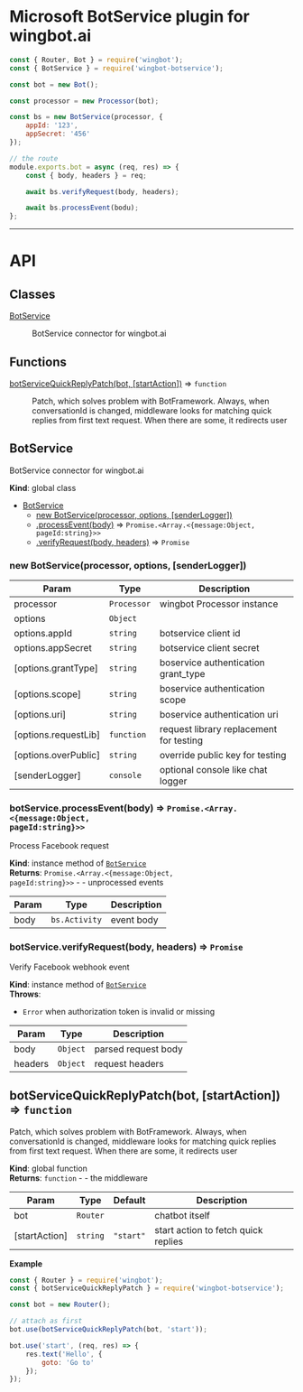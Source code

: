 # Microsoft BotService plugin for wingbot.ai

```javascript
const { Router, Bot } = require('wingbot');
const { BotService } = require('wingbot-botservice');

const bot = new Bot();

const processor = new Processor(bot);

const bs = new BotService(processor, {
    appId: '123',
    appSecret: '456'
});

// the route
module.exports.bot = async (req, res) => {
    const { body, headers } = req;

    await bs.verifyRequest(body, headers);

    await bs.processEvent(bodu);
};

```
-----------------

# API
## Classes

<dl>
<dt><a href="#BotService">BotService</a></dt>
<dd><p>BotService connector for wingbot.ai</p>
</dd>
</dl>

## Functions

<dl>
<dt><a href="#botServiceQuickReplyPatch">botServiceQuickReplyPatch(bot, [startAction])</a> ⇒ <code>function</code></dt>
<dd><p>Patch, which solves problem with BotFramework. Always, when conversationId is changed,
middleware looks for matching quick replies from first text request. When there are some,
it redirects user</p>
</dd>
</dl>

<a name="BotService"></a>

## BotService
BotService connector for wingbot.ai

**Kind**: global class  

* [BotService](#BotService)
    * [new BotService(processor, options, [senderLogger])](#new_BotService_new)
    * [.processEvent(body)](#BotService+processEvent) ⇒ <code>Promise.&lt;Array.&lt;{message:Object, pageId:string}&gt;&gt;</code>
    * [.verifyRequest(body, headers)](#BotService+verifyRequest) ⇒ <code>Promise</code>

<a name="new_BotService_new"></a>

### new BotService(processor, options, [senderLogger])

| Param | Type | Description |
| --- | --- | --- |
| processor | <code>Processor</code> | wingbot Processor instance |
| options | <code>Object</code> |  |
| options.appId | <code>string</code> | botservice client id |
| options.appSecret | <code>string</code> | botservice client secret |
| [options.grantType] | <code>string</code> | boservice authentication grant_type |
| [options.scope] | <code>string</code> | boservice authentication scope |
| [options.uri] | <code>string</code> | boservice authentication uri |
| [options.requestLib] | <code>function</code> | request library replacement for testing |
| [options.overPublic] | <code>string</code> | override public key for testing |
| [senderLogger] | <code>console</code> | optional console like chat logger |

<a name="BotService+processEvent"></a>

### botService.processEvent(body) ⇒ <code>Promise.&lt;Array.&lt;{message:Object, pageId:string}&gt;&gt;</code>
Process Facebook request

**Kind**: instance method of [<code>BotService</code>](#BotService)  
**Returns**: <code>Promise.&lt;Array.&lt;{message:Object, pageId:string}&gt;&gt;</code> - - unprocessed events  

| Param | Type | Description |
| --- | --- | --- |
| body | <code>bs.Activity</code> | event body |

<a name="BotService+verifyRequest"></a>

### botService.verifyRequest(body, headers) ⇒ <code>Promise</code>
Verify Facebook webhook event

**Kind**: instance method of [<code>BotService</code>](#BotService)  
**Throws**:

- <code>Error</code> when authorization token is invalid or missing


| Param | Type | Description |
| --- | --- | --- |
| body | <code>Object</code> | parsed request body |
| headers | <code>Object</code> | request headers |

<a name="botServiceQuickReplyPatch"></a>

## botServiceQuickReplyPatch(bot, [startAction]) ⇒ <code>function</code>
Patch, which solves problem with BotFramework. Always, when conversationId is changed,
middleware looks for matching quick replies from first text request. When there are some,
it redirects user

**Kind**: global function  
**Returns**: <code>function</code> - - the middleware  

| Param | Type | Default | Description |
| --- | --- | --- | --- |
| bot | <code>Router</code> |  | chatbot itself |
| [startAction] | <code>string</code> | <code>&quot;start&quot;</code> | start action to fetch quick replies |

**Example**  
```javascript
const { Router } = require('wingbot');
const { botServiceQuickReplyPatch } = require('wingbot-botservice');

const bot = new Router();

// attach as first
bot.use(botServiceQuickReplyPatch(bot, 'start'));

bot.use('start', (req, res) => {
    res.text('Hello', {
        goto: 'Go to'
    });
});
```
